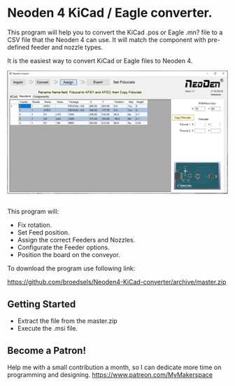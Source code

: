 # Neoden 4 KiCad / Eagle converter.

This program will help you to convert the KiCad .pos or Eagle .mn? file to a CSV file that the Neoden 4 can use.
It will match the component with pre-defined feeder and nozzle types.

It is the easiest way to convert KiCad or Eagle files to Neoden 4.

![KiCad to Neoden4](KiCad_2_Neoden.jpg)


##
This program will:

- Fix rotation.
- Set Feed position.
- Assign the correct Feeders and Nozzles.
- Configurate the Feeder options.
- Position the board on the conveyor.

To download the program use following link:

https://github.com/broedsels/Neoden4-KiCad-converter/archive/master.zip

## Getting Started

* Extract the file from the master.zip
* Execute the .msi file.

## Become a Patron!
Help me with a small contribution a month, so I can dedicate more time on programming and designing.
https://www.patreon.com/MyMakerspace
